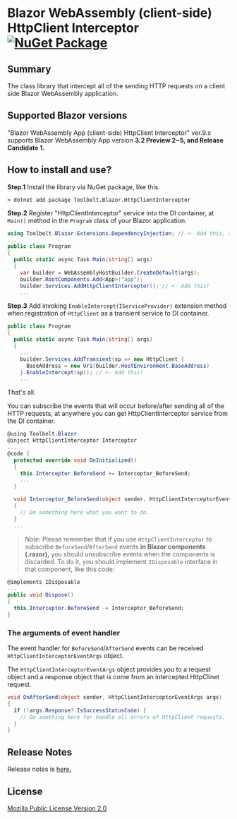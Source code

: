 # Blazor WebAssembly (client-side) HttpClient Interceptor [![NuGet Package](https://img.shields.io/nuget/v/Toolbelt.Blazor.HttpClientInterceptor.svg)](https://www.nuget.org/packages/Toolbelt.Blazor.HttpClientInterceptor/)

## Summary

The class library that intercept all of the sending HTTP requests on a client side Blazor WebAssembly application.

## Supported Blazor versions

"Blazor WebAssembly App (client-side) HttpClient Interceptor" ver.9.x supports Blazor WebAssembly App version **3.2 Preview 2~5, and Release Candidate 1.**

## How to install and use?

**Step.1** Install the library via NuGet package, like this.

```shell
> dotnet add package Toolbelt.Blazor.HttpClientInterceptor
```

**Step.2** Register "HttpClientInterceptor" service into the DI container, at `Main()` method in the `Program` class of your Blazor application.

```csharp
using Toolbelt.Blazor.Extensions.DependencyInjection; // <- Add this, and...
...
public class Program
{
  public static async Task Main(string[] args)
  {
    var builder = WebAssemblyHostBuilder.CreateDefault(args);
    builder.RootComponents.Add<App>("app");
    builder.Services.AddHttpClientInterceptor(); // <- Add this!
    ...
```

**Step.3** Add invoking `EnableIntercept(IServiceProvider)` extension method when registration of `HttpClient` as a transient service to DI container.

```csharp
public class Program
{
  public static async Task Main(string[] args)
  {
    ...
    builder.Services.AddTransient(sp => new HttpClient { 
      BaseAddress = new Uri(builder.HostEnvironment.BaseAddress) 
    }.EnableIntercept(sp)); // <- Add this!
    ...
```

That's all.

You can subscribe the events that will occur before/after sending all of the HTTP requests, at anywhere you can get HttpClientInterceptor service from the DI container.

```csharp
@using Toolbelt.Blazor
@inject HttpClientInterceptor Interceptor
...
@code {
  protected override void OnInitialized()
  {
    this.Interceptor.BeforeSend += Interceptor_BeforeSend;
    ...
  }

  void Interceptor_BeforeSend(object sender, HttpClientInterceptorEventArgs e)
  {
    // Do something here what you want to do.
  }
  ...
```

> _Note:_ Please remember that if you use `HttpClientInterceptor` to subscribe `BeforeSend`/`AfterSend` events **in Blazor components (.razor),** you should unsubscribe events when the components is discarded. To do it, you should implement `IDisposable` interface in that component, like this code:

```csharp
@implements IDisposable
...
public void Dispose()
{
  this.Interceptor.BeforeSend -= Interceptor_BeforeSend;
}
```

### The arguments of event handler

The event handler for `BeforeSend`/`AfterSend` events can be received `HttpClientInterceptorEventArgs` object.

The `HttpClientInterceptorEventArgs` object provides you to a request object and a response object that is come from an intercepted HttpClinet request.

```csharp
void OnAfterSend(object sender, HttpClientInterceptorEventArgs args)
{
  if (!args.Response?.IsSuccessStatusCode) {
    // Do somthing here for handle all errors of HttpClient requests.
  }
}
```

## Release Notes

Release notes is [here.](https://github.com/jsakamoto/Toolbelt.Blazor.HttpClientInterceptor/blob/master/RELEASE-NOTES.txt)

## License

[Mozilla Public License Version 2.0](https://github.com/jsakamoto/Toolbelt.Blazor.HttpClientInterceptor/blob/master/LICENSE)
